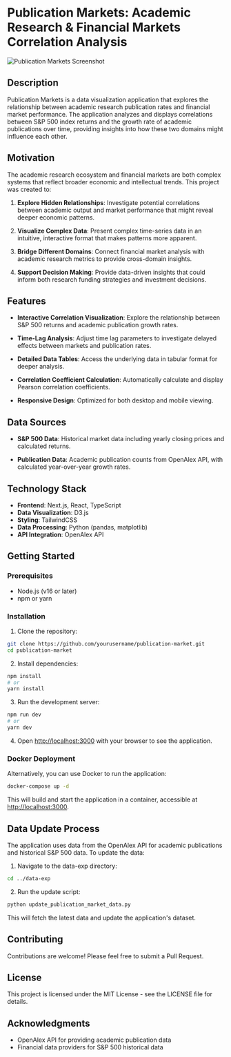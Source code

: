 # Publication Markets: Academic Research & Financial Markets Correlation Analysis

![Publication Markets Screenshot](https://via.placeholder.com/800x400?text=Publication+Markets+Dashboard)

## Description

Publication Markets is a data visualization application that explores the relationship between academic research publication rates and financial market performance. The application analyzes and displays correlations between S&P 500 index returns and the growth rate of academic publications over time, providing insights into how these two domains might influence each other.

## Motivation

The academic research ecosystem and financial markets are both complex systems that reflect broader economic and intellectual trends. This project was created to:

1. **Explore Hidden Relationships**: Investigate potential correlations between academic output and market performance that might reveal deeper economic patterns.

2. **Visualize Complex Data**: Present complex time-series data in an intuitive, interactive format that makes patterns more apparent.

3. **Bridge Different Domains**: Connect financial market analysis with academic research metrics to provide cross-domain insights.

4. **Support Decision Making**: Provide data-driven insights that could inform both research funding strategies and investment decisions.

## Features

- **Interactive Correlation Visualization**: Explore the relationship between S&P 500 returns and academic publication growth rates.

- **Time-Lag Analysis**: Adjust time lag parameters to investigate delayed effects between markets and publication rates.

- **Detailed Data Tables**: Access the underlying data in tabular format for deeper analysis.

- **Correlation Coefficient Calculation**: Automatically calculate and display Pearson correlation coefficients.

- **Responsive Design**: Optimized for both desktop and mobile viewing.

## Data Sources

- **S&P 500 Data**: Historical market data including yearly closing prices and calculated returns.

- **Publication Data**: Academic publication counts from OpenAlex API, with calculated year-over-year growth rates.

## Technology Stack

- **Frontend**: Next.js, React, TypeScript
- **Data Visualization**: D3.js
- **Styling**: TailwindCSS
- **Data Processing**: Python (pandas, matplotlib)
- **API Integration**: OpenAlex API

## Getting Started

### Prerequisites

- Node.js (v16 or later)
- npm or yarn

### Installation

1. Clone the repository:

```bash
git clone https://github.com/yourusername/publication-market.git
cd publication-market
```

2. Install dependencies:

```bash
npm install
# or
yarn install
```

3. Run the development server:

```bash
npm run dev
# or
yarn dev
```

4. Open [http://localhost:3000](http://localhost:3000) with your browser to see the application.

### Docker Deployment

Alternatively, you can use Docker to run the application:

```bash
docker-compose up -d
```

This will build and start the application in a container, accessible at [http://localhost:3000](http://localhost:3000).

## Data Update Process

The application uses data from the OpenAlex API for academic publications and historical S&P 500 data. To update the data:

1. Navigate to the data-exp directory:

```bash
cd ../data-exp
```

2. Run the update script:

```bash
python update_publication_market_data.py
```

This will fetch the latest data and update the application's dataset.

## Contributing

Contributions are welcome! Please feel free to submit a Pull Request.

## License

This project is licensed under the MIT License - see the LICENSE file for details.

## Acknowledgments

- OpenAlex API for providing academic publication data
- Financial data providers for S&P 500 historical data
